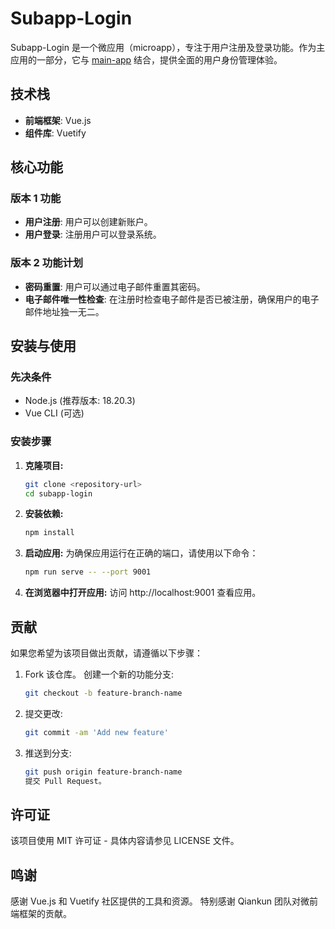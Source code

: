 # Subapp-Login  

Subapp-Login 是一个微应用（microapp），专注于用户注册及登录功能。作为主应用的一部分，它与 [main-app](https://github.com/paduma/main-app-for-microapps) 结合，提供全面的用户身份管理体验。  

## 技术栈  

- **前端框架**: Vue.js  
- **组件库**: Vuetify  

## 核心功能  

### 版本 1 功能  
- **用户注册**: 用户可以创建新账户。  
- **用户登录**: 注册用户可以登录系统。  

### 版本 2 功能计划  
- **密码重置**: 用户可以通过电子邮件重置其密码。  
- **电子邮件唯一性检查**: 在注册时检查电子邮件是否已被注册，确保用户的电子邮件地址独一无二。  

## 安装与使用  

### 先决条件  
- Node.js (推荐版本: 18.20.3)  
- Vue CLI (可选)  

### 安装步骤  
1. **克隆项目:**  
   ```bash  
   git clone <repository-url>  
   cd subapp-login  
2. **安装依赖:**
   ```bash
   npm install  
3. **启动应用:**
   为确保应用运行在正确的端口，请使用以下命令：
   ```bash
   npm run serve -- --port 9001  
4. **在浏览器中打开应用:**
访问 http://localhost:9001 查看应用。

## 贡献
   如果您希望为该项目做出贡献，请遵循以下步骤：
1. Fork 该仓库。
   创建一个新的功能分支:
   ```bash
   git checkout -b feature-branch-name  
2. 提交更改:
   ```bash
   git commit -am 'Add new feature'  
3. 推送到分支:
   ```bash
   git push origin feature-branch-name  
   提交 Pull Request。
## 许可证
该项目使用 MIT 许可证 - 具体内容请参见 LICENSE 文件。

## 鸣谢
感谢 Vue.js 和 Vuetify 社区提供的工具和资源。
特别感谢 Qiankun 团队对微前端框架的贡献。
